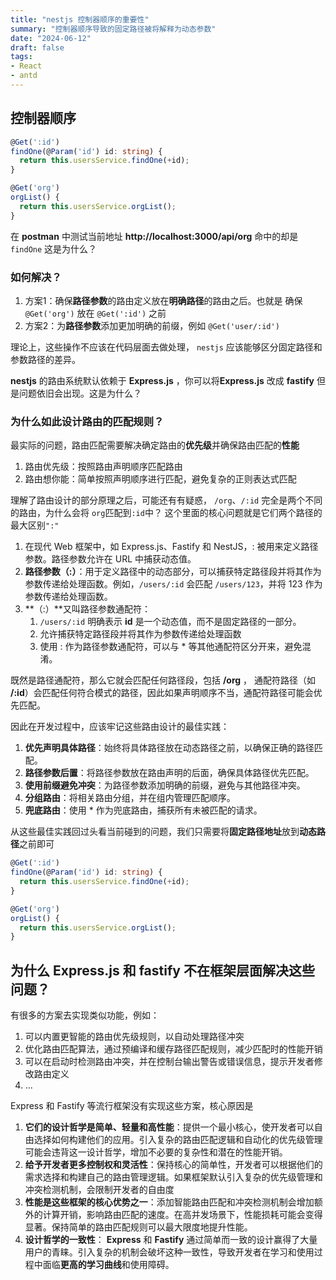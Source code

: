```yaml
---
title: "nestjs 控制器顺序的重要性"
summary: "控制器顺序导致的固定路径被将解释为动态参数"
date: "2024-06-12"
draft: false
tags:
- React
- antd
---
```


## 控制器顺序

```typescript
@Get(':id')
findOne(@Param('id') id: string) {
  return this.usersService.findOne(+id);
}

@Get('org')
orgList() {
  return this.usersService.orgList();
}
```

在 **postman** 中测试当前地址 **http://localhost:3000/api/org** 命中的却是 `findOne` 这是为什么？

### 如何解决？

1. 方案1：确保**路径参数**的路由定义放在**明确路径**的路由之后。也就是 确保 `@Get('org')` 放在 `@Get(':id')` 之前
2. 方案2：为**路径参数**添加更加明确的前缀，例如 `@Get('user/:id')`

理论上，这些操作不应该在代码层面去做处理， `nestjs` 应该能够区分固定路径和参数路径的差异。

**nestjs** 的路由系统默认依赖于 **Express.js** ，你可以将**Express.js** 改成 **fastify** 但是问题依旧会出现。这是为什么？

### 为什么如此设计路由的匹配规则？

最实际的问题，路由匹配需要解决确定路由的**优先级**并确保路由匹配的**性能**

1. 路由优先级：按照路由声明顺序匹配路由
2. 路由想你能：简单按照声明顺序进行匹配，避免复杂的正则表达式匹配

理解了路由设计的部分原理之后，可能还有有疑惑， `/org`、`/:id` 完全是两个不同的路由，为什么会将 `org`匹配到`:id`中？
这个里面的核心问题就是它们两个路径的最大区别` ":" `

1. 在现代 Web 框架中，如 Express.js、Fastify 和 NestJS，: 被用来定义路径参数。路径参数允许在 URL 中捕获动态值。
2. **路径参数（:）**：用于定义路径中的动态部分，可以捕获特定路径段并将其作为参数传递给处理函数。例如，`/users/:id` 会匹配 `/users/123`，并将 123 作为参数传递给处理函数。
3. **（:）**又叫路径参数通配符：
   1. `/users/:id` 明确表示 **id** 是一个动态值，而不是固定路径的一部分。
   2. 允许捕获特定路径段并将其作为参数传递给处理函数
   3. 使用 : 作为路径参数通配符，可以与 * 等其他通配符区分开来，避免混淆。

既然是路径通配符，那么它就会匹配任何路径段，包括 **/org** ， 通配符路径（如 **/:id**）会匹配任何符合模式的路径，因此如果声明顺序不当，通配符路径可能会优先匹配。

因此在开发过程中，应该牢记这些路由设计的最佳实践：

1. **优先声明具体路径**：始终将具体路径放在动态路径之前，以确保正确的路径匹配。
2. **路径参数后置**：将路径参数放在路由声明的后面，确保具体路径优先匹配。
3. **使用前缀避免冲突**：为路径参数添加明确的前缀，避免与其他路径冲突。
4. **分组路由**：将相关路由分组，并在组内管理匹配顺序。
5. **兜底路由**：使用 * 作为兜底路由，捕获所有未被匹配的请求。

从这些最佳实践回过头看当前碰到的问题，我们只需要将**固定路径地址**放到**动态路径**之前即可

```typescript
@Get(':id')
findOne(@Param('id') id: string) {
  return this.usersService.findOne(+id);
}

@Get('org')
orgList() {
  return this.usersService.orgList();
}
```

## 为什么 Express.js 和 fastify 不在框架层面解决这些问题？

有很多的方案去实现类似功能，例如：

1. 可以内置更智能的路由优先级规则，以自动处理路径冲突
2. 优化路由匹配算法，通过预编译和缓存路径匹配规则，减少匹配时的性能开销
3. 可以在启动时检测路由冲突，并在控制台输出警告或错误信息，提示开发者修改路由定义
4. ...

Express 和 Fastify 等流行框架没有实现这些方案，核心原因是

1. **它们的设计哲学是简单、轻量和高性能**：提供一个最小核心，使开发者可以自由选择如何构建他们的应用。引入复杂的路由匹配逻辑和自动化的优先级管理可能会违背这一设计哲学，增加不必要的复杂性和潜在的性能开销。
2. **给予开发者更多控制权和灵活性**：保持核心的简单性，开发者可以根据他们的需求选择和构建自己的路由管理逻辑。如果框架默认引入复杂的优先级管理和冲突检测机制，会限制开发者的自由度
3. **性能是这些框架的核心优势之一**：添加智能路由匹配和冲突检测机制会增加额外的计算开销，影响路由匹配的速度。在高并发场景下，性能损耗可能会变得显著。保持简单的路由匹配规则可以最大限度地提升性能。
4. **设计哲学的一致性**： **Express** 和 **Fastify** 通过简单而一致的设计赢得了大量用户的青睐。引入复杂的机制会破坏这种一致性，导致开发者在学习和使用过程中面临**更高的学习曲线**和使用障碍。
